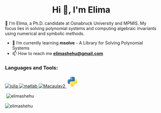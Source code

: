 <h1 align="center">Hi 👋, I'm Elima</h1>
 🔭 I'm Elima, a Ph.D. candidate at Osnabruck University and MPMIS. My focus lies in solving polynomial systems and computing algebraic invariants using numerical and symbolic methods.

- 🌱 I’m currently learning **msolve** - A Library for Solving Polynomial Systems
- 📫 How to reach me **elimashehu@gmail.com**

<h3 align="left">Languages and Tools:</h3>
<p align="left"> <a href="https://julialang.org/" target="_blank" rel="noreferrer"> <img src="https://upload.wikimedia.org/wikipedia/commons/1/1f/Julia_Programming_Language_Logo.svg" alt="julia" width="40" height="40"/> </a> <a href="https://www.mathworks.com/" target="_blank" rel="noreferrer"> <img src="https://upload.wikimedia.org/wikipedia/commons/2/21/Matlab_Logo.png" alt="matlab" width="40" height="40"/> </a> <a 
href="https://macaulay2.com/" target="_blank" rel="noreferrer"> <img 
src="https://upload.wikimedia.org/wikipedia/commons/b/b0/Macaulay2_9planets_logo.jpg" alt="Macaulay2" width="40" height="40"/> </a> <a                                                                                                                                                                                                                                                                                           href="https://www.python.org" target="_blank" rel="noreferrer"> <img src="https://raw.githubusercontent.com/devicons/devicon/master/icons/python/python-original.svg" alt="python" width="40" height="40"/> </a> </p>


<p>&nbsp;<img align="center" src="https://github-readme-stats.vercel.app/api?username=elimashehu&show_icons=true&locale=en" alt="elimashehu" /></p>

<p><img align="center" src="https://github-readme-streak-stats.herokuapp.com/?user=elimashehu&" alt="elimashehu" /></p>
